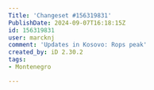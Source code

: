 ```yaml
---
Title: 'Changeset #156319831'
PublishDate: 2024-09-07T16:18:15Z
id: 156319831
user: marcknj
comment: 'Updates in Kosovo: Rops peak'
created_by: iD 2.30.2
tags:
- Montenegro

---
```

